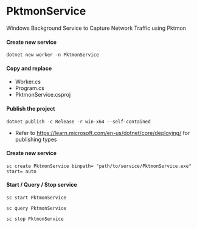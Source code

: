# PktmonService
Windows Background Service to Capture Network Traffic using Pktmon


#### Create new service
```dotnet new worker -n PktmonService```

#### Copy and replace
- Worker.cs
- Program.cs
- PktmonService.csproj

#### Publish the project
```dotnet publish -c Release -r win-x64 --self-contained```
- Refer to https://learn.microsoft.com/en-us/dotnet/core/deploying/ for publishing types

#### Create new service
```sc create PktmonService binpath= "path/to/service/PktmonService.exe" start= auto ```

#### Start / Query / Stop service
```sc start PktmonService```

```sc query PktmonService ```

```sc stop PktmonService ```


